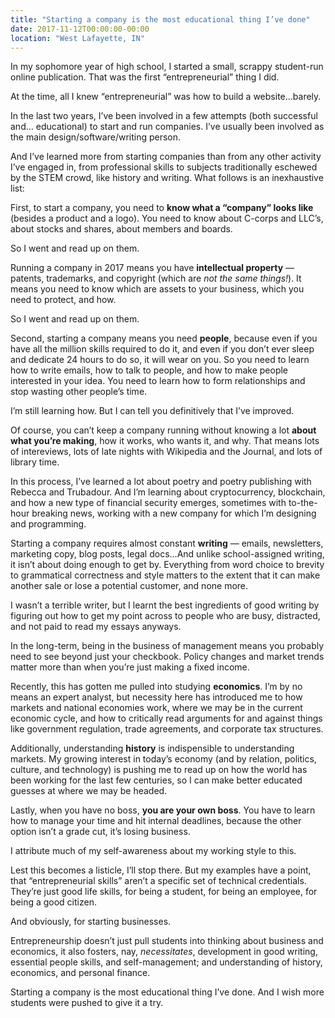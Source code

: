 ```yaml
---
title: "Starting a company is the most educational thing I’ve done"
date: 2017-11-12T00:00:00-00:00
location: "West Lafayette, IN"
---
```


In my sophomore year of high school, I started a small, scrappy student-run online publication. That was the first “entrepreneurial” thing I did.

At the time, all I knew “entrepreneurial” was how to build a website...barely.

In the last two years, I’ve been involved in a few attempts (both successful and… educational) to start and run companies. I’ve usually been involved as the main design/software/writing person.

And I’ve learned more from starting companies than from any other activity I’ve engaged in, from professional skills to subjects traditionally eschewed by the STEM crowd, like history and writing. What follows is an inexhaustive list:

First, to start a company, you need to **know what a “company” looks like** (besides a product and a logo). You need to know about C-corps and LLC’s, about stocks and shares, about members and boards.

So I went and read up on them.

Running a company in 2017 means you have **intellectual property** — patents, trademarks, and copyright (which are _not the same things!_). It means you need to know which are assets to your business, which you need to protect, and how.

So I went and read up on them.

Second, starting a company means you need **people**, because even if you have all the million skills required to do it, and even if you don’t ever sleep and dedicate 24 hours to do so, it will wear on you. So you need to learn how to write emails, how to talk to people, and how to make people interested in your idea. You need to learn how to form relationships and stop wasting other people’s time.

I’m still learning how. But I can tell you definitively that I’ve improved.

Of course, you can’t keep a company running without knowing a lot **about what you’re making**, how it works, who wants it, and why. That means lots of intereviews, lots of late nights with Wikipedia and the Journal, and lots of library time.

In this process, I’ve learned a lot about poetry and poetry publishing with Rebecca and Trubadour. And I’m learning about cryptocurrency, blockchain, and how a new type of financial security emerges, sometimes with to-the-hour breaking news, working with a new company for which I’m designing and programming.

Starting a company requires almost constant **writing** — emails, newsletters, marketing copy, blog posts, legal docs…And unlike school-assigned writing, it isn’t about doing enough to get by. Everything from word choice to brevity to grammatical correctness and style matters to the extent that it can make another sale or lose a potential customer, and none more.

I wasn’t a terrible writer, but I learnt the best ingredients of good writing by figuring out how to get my point across to people who are busy, distracted, and not paid to read my essays anyways.

In the long-term, being in the business of management means you probably need to see beyond just your checkbook. Policy changes and market trends matter more than when you’re just making a fixed income.

Recently, this has gotten me pulled into studying **economics**. I’m by no means an expert analyst, but necessity here has introduced me to how markets and national economies work, where we may be in the current economic cycle, and how to critically read arguments for and against things like government regulation, trade agreements, and corporate tax structures.

Additionally, understanding **history** is indispensible to understanding markets. My growing interest in today’s economy (and by relation, politics, culture, and technology) is pushing me to read up on how the world has been working for the last few centuries, so I can make better educated guesses at where we may be headed.

Lastly, when you have no boss, **you are your own boss**. You have to learn how to manage your time and hit internal deadlines, because the other option isn’t a grade cut, it’s losing business.

I attribute much of my self-awareness about my working style to this.

Lest this becomes a listicle, I’ll stop there. But my examples have a point, that “entrepreneurial skills” aren’t a specific set of technical credentials. They’re just good life skills, for being a student, for being an employee, for being a good citizen.

And obviously, for starting businesses.

Entrepreneurship doesn’t just pull students into thinking about business and economics, it also fosters, nay, _necessitates_, development in good writing, essential people skills, and self-management; and understanding of history, economics, and personal finance.

Starting a company is the most educational thing I’ve done. And I wish more students were pushed to give it a try.

